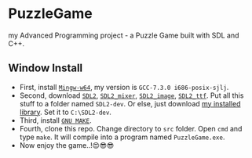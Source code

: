 # PuzzleGame
my Advanced Programming project - a Puzzle Game built with SDL and C++.

## Window Install

- First, install [`Mingw-w64`](https://sourceforge.net/projects/mingw-w64/files/), my version is `GCC-7.3.0 i686-posix-sjlj`.
- Second, download [`SDL2`](https://lazyfoo.net/tutorials/SDL/01_hello_SDL/windows/mingw/index.php), [`SDL2_mixer`](https://github.com/libsdl-org/SDL_mixer/releases), [`SDL2_image`](https://github.com/libsdl-org/SDL_image/releases/tag/release-2.6.3), [`SDL2_ttf`](https://github.com/libsdl-org/SDL_ttf/releases/tag/release-2.20.2). Put all this stuff to a folder named `SDL2-dev`. Or else, just download [my installed library](https://drive.google.com/file/d/1nbja5W2XzALFDwNW9Le9KWG8nCsnyxcN/view?usp=sharing). Set it to `C:\SDL2-dev`.
- Third, install [`GNU MAKE`](https://stackoverflow.com/a/57042516/21271990).
- Fourth, clone this repo. Change directory to `src` folder. Open `cmd` and type `make`. It will compile into a program named `PuzzleGame.exe`.
- Now enjoy the game..!😍😎😎